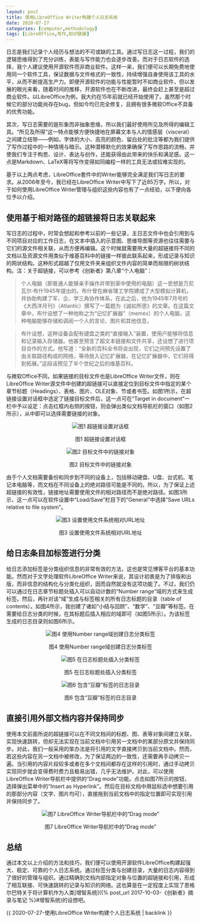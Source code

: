 ```yaml
---
layout: post
title: 使用LibreOffice Writer构建个人日志系统
date: 2020-07-27
categories: [computer,methodology]
tags: [LibreOffice,写作,知识联接]
---
```


日志是我们记录个人经历与想法的不可或缺的工具。通过写日志这一过程，我们的逻辑思维得到了充分训练，表能与写作能力也会逐步改善。而对于日志软件的选择，我个人建议使用开源软件而非商业软件。这样一来，我们便可以长期免费地使用同一个软件工具，保证数据与文件格式的一致性，持续增强自身使用该工具的水平，从而不断提高生产力。即便开源软件的功能与性能暂时不如商业软件，但以发展的眼光来看，随着时间的推移，开源软件也在不断改进，最终会赶上甚至是超过商业软件。以LibreOffice为例，我大约在15年前就已经开始使用了。虽然那个时候它的部分功能尚存在bug，但如今均已完全修复，且拥有很多微软Office不具备的优秀功能。

其次，写日志需要的是形象而非抽象思维，所以我们最好使用所见及所得的编辑工具。“所见及所得”这一特点能够方便快捷地在屏幕文本与人的情感层（visceral）之间建立纽带——例如，字体的大小、高亮的颜色、留白处的批注等都为我们提供了写作过程中的一种情境与暗示。这种潜移默化的效果确保了写作思路的流畅，并使我们专注于构思、设计、表达与创作，还能获得由此带来的快乐和满足感。这一点是Markdown、LaTeX等将写作变得如同编程一样的工具无法或较难实现的。

基于以上两点考虑，LibreOffice套件中的Writer能够完全满足我们写日志的要求。从2006年至今，我已经在LibreOffice Writer中写下了近85万字。所以，对于如何使用LibreOffice Writer管理与组织这些内容也有了一点经验，以下便向各位予以介绍。

## 使用基于相对路径的超链接将日志关联起来

写日志的过程中，时常会想起和参考以前的一些记录，主日志文件中也会引用到与不同项目对应的工作日志，在文本中插入的示意图、思维导图等资源也往往需要与它们的源文件相关联，从而方便再编辑。这个时候就需要用大量的超链接将不同的文档以及资源文件用类似于维基百科中的链接一样彼此联系起来，形成记录与知识的网状结构。这种形式超越了仅用文件夹来组织文件内容的简单而局限的树状结构。注：关于超链接，可以参考《创新者》第八章“个人电脑”：

> 个人电脑（即普通人能够亲手操作并带到家中使用的电脑）这一思想是万尼瓦尔·布什1945年提出的。布什曾在麻省理工学院建成了大型模拟计算机，并协助构建了军、企、学三角协作体系，在此之后，他为1945年7月号的《大西洋月刊》（Atlantic）撰写了一篇题为《诚如所思》的文章。在这篇文章中，布什设想了一种他称之为“记忆扩展器”（memex）的个人电脑，这种电脑能够存储和调阅一个人的言论、图片和其他信息，

> 布什设想，这种设备会配有键盘之类的“直接输入”装置，使用户能够将信息和记录输入存储器。他甚至预言了超文本链接和文件共享，还设想了进行项目合作的方式。他写道：“全新的百科全书将会出现，它们之间预先设置了由关联路径构成的网络，等待放入记忆扩展器，在记忆扩展器中，它们将得到拓展。”这段话预见了半个世纪之后的维基百科。

与微软Office不同，如果链接的目标文件也是LibreOffice Writer文件，则在LibreOffice Writer源文件中创建的超链接可以直接定位到目标文件中指定的某个章节标题（Headings）、表格、图片、OLE对象、节或者书签。如图1所示，在超链接设置对话框中选定了链接目标文件后，这一点可在“Target in document”一栏中予以设定：点击红框内右侧的按钮，则会弹出类似文档导航栏的窗口（如图2所示），从中即可以选择需要链接的对象。

<p align="center"><img src="/figures/p74682092.jpg" alt="图1 超链接设置对话框" /></p>
<p align="center">图1 超链接设置对话框</p>

<p align="center"><img src="/figures/p74682096.jpg" alt="图2 目标文件中的链接对象" /></p>
<p align="center">图2 目标文件中的链接对象</p>

由于个人文档需要备份和同步到不同的设备上，包括移动硬盘、U盘、台式机、笔记本电脑等，而文档在不同设备上的绝对路径可能是不同的。所以，为了保证上述超链接的有效性，链接地址需要使用文件的相对路径而不是绝对路径。如图3所示，这一点可以在软件设置中“Load/Save”栏目下的“General”中选择“Save URLs relative to file system”。

<p align="center"><img src="/figures/p74682110.jpg" alt="图3 设置使用文件系统相对URL地址" /></p>
<p align="center">图3 设置使用文件系统相对URL地址</p>

## 给日志条目加标签进行分类

给日志添加标签是分类组织信息的非常有效的方法，这也是常见博客平台的基本功能。然而对于文字处理软件LibreOffice Writer来说，其设计初衷是为了排版和出版，而非信息的结构化与分类化组织，因而自然就没有这项功能了。不过，我们仍可以通过在日志章节标题处插入可以自动计数的“Number range”域的方式来生成标签。然后，再针对该“域”生成与标签相关的所有日志标题的目录（table of contents）。如图4所示，我创建了诸如“小结与回顾”、“数学”、“豆瓣”等标签。在需要给日志分类的时候，在其标题后插入相应的域即可（如图5所示）。为该标签生成的日志目录则如图6所示。

<p align="center"><img src="/figures/p74682116.jpg" alt="图4 使用Number range域创建日志分类标签" /></p>
<p align="center">图4 使用Number range域创建日志分类标签</p>

<p align="center"><img src="/figures/p74682118.jpg" alt="图5 在日志标题处插入分类标签" /></p>
<p align="center">图5 在日志标题处插入分类标签</p>

<p align="center"><img src="/figures/p74682120.jpg" alt="图6 包含“豆瓣”标签的日志目录" /></p>
<p align="center">图6 包含“豆瓣”标签的日志目录</p>

## 直接引用外部文档内容并保持同步

使用本文前面所说的超链接可以在不同文档间的标题、图、表等对象间建立关联，实现快速跳转，但却无法实现在当前文档中引用另一文档中的某部分原文并保持同步。对此，我们一般采用的笨办法是将引用的文字直接拷贝到当前文档中。然而，若这些内容在另一文档中被修改，为了保证两边的一致性，还需要再手动拷贝一遍。当引用的内容片段较多或者在多个文档间都存在这样的引用时，通过手动拷贝实现同步就会变得费时费力且极易出错，几乎无法维护。对此，可以使用LibreOffice Writer导航栏中提供的“Drag mode”功能。点击如图7所示的按钮，选择弹出菜单中的“Insert as Hyperlink”。然后在目标文档中用鼠标选中想要引用的那部分内容（文字、图片均可），直接拖到当前文档中的指定位置即可实现引用并保持同步了。

<p align="center"><img src="/figures/p74682121.jpg" alt="图7 LibreOffice Writer导航栏中的“Drag mode”" /></p>
<p align="center">图7 LibreOffice Writer导航栏中的“Drag mode”</p>

## 总结

通过本文以上介绍的方法和技巧，我们便可以使用开源软件LibreOffice构建起强大、稳定、可靠的个人日志系统。通过标签分类与创建目录，大量的日志内容得到了很好的管理与组织。通过精确到文档内部指定对象与位置的超链接和引用，形成了相互联接、可快速跳转的记录与知识的网络。这也算是在一定程度上实现了恩格尔巴特关于将计算机作为人类[增智系统]({% post_url 2017-10-03-《创新者》摘录与笔记 %}#增智系统)的设想吧。

{{ 2020-07-27-使用LibreOffice Writer构建个人日志系统 | backlink }}
